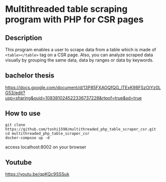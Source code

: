 # Multithreaded table scraping program with PHP for CSR pages

## Description
This program enables a user to scrape data from a table which is made of `<table></table>` tag on a CSR page. Also, you can analyze scraped data visually by grouping the same data, data by ranges or data by keywords.

## bachelor thesis 
https://docs.google.com/document/d/13P85FXAOQfQG_lTExK98FSzOiYz0LG53/edit?usp=sharing&ouid=108381024522336737228&rtpof=true&sd=true

## How to use
```
git clone https://github.com/toshi1590/multithreaded_php_table_scraper_csr.git
cd multithreaded_php_table_scraper_csr
docker-compose up -d
```
access localhost:8002 on your browser

## Youtube
https://youtu.be/qpKQc9SSSuk

